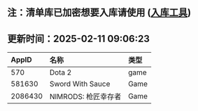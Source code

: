 ## 注：清单库已加密想要入库请使用 ([入库工具](https://github.com/BlankTMing/ManifestAutoUpdate/releases))

## 更新时间：2025-02-11 09:06:23
| AppID | 名称 | 类型  |
| :-------------------- | :----------------------------- | :----------- |
| 570 | Dota 2| game |
| 581630 | Sword With Sauce| Game |
| 2086430 | NIMRODS: 枪匠幸存者| Game |
